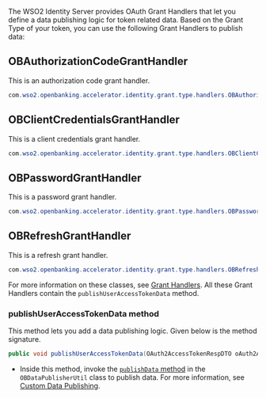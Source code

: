 The WSO2 Identity Server provides OAuth Grant Handlers that let you define a data publishing logic for token related 
data. Based on the Grant Type of your token, you can use the following Grant Handlers to publish data:

## OBAuthorizationCodeGrantHandler
  
This is an authorization code grant handler.
  
``` java
com.wso2.openbanking.accelerator.identity.grant.type.handlers.OBAuthorizationCodeGrantHandler
```

## OBClientCredentialsGrantHandler 

This is a client credentials grant handler.

``` java
com.wso2.openbanking.accelerator.identity.grant.type.handlers.OBClientCredentialsGrantHandler
```

## OBPasswordGrantHandler

This is a password grant handler.

``` java
com.wso2.openbanking.accelerator.identity.grant.type.handlers.OBPasswordGrantHandler
```

## OBRefreshGrantHandler

This is a refresh grant handler.
    
``` java
com.wso2.openbanking.accelerator.identity.grant.type.handlers.OBRefreshGrantHandler
```

For more information on these classes, see [Grant Handlers](grant-handlers.md). All these Grant Handlers contain the 
`publishUserAccessTokenData` method.

### publishUserAccessTokenData method

This method lets you add a data publishing logic. Given below is the method signature.

``` java
public void publishUserAccessTokenData(OAuth2AccessTokenRespDTO oAuth2AccessTokenRespDTO);
```

 - Inside this method, invoke the [`publishData` method](custom-data-publishing.md#publishdata-method) in the 
 `OBDataPublisherUtil` class to publish data. For more information, see [Custom Data Publishing](custom-data-publishing.md).